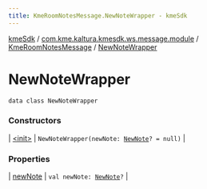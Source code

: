 ```yaml
---
title: KmeRoomNotesMessage.NewNoteWrapper - kmeSdk
---
```


[kmeSdk](../../../index.html) / [com.kme.kaltura.kmesdk.ws.message.module](../../index.html) / [KmeRoomNotesMessage](../index.html) / [NewNoteWrapper](./index.html)

# NewNoteWrapper

`data class NewNoteWrapper`

### Constructors

| [&lt;init&gt;](-init-.html) | `NewNoteWrapper(newNote: `[`NewNote`](../-new-note/index.html)`? = null)` |

### Properties

| [newNote](new-note.html) | `val newNote: `[`NewNote`](../-new-note/index.html)`?` |

